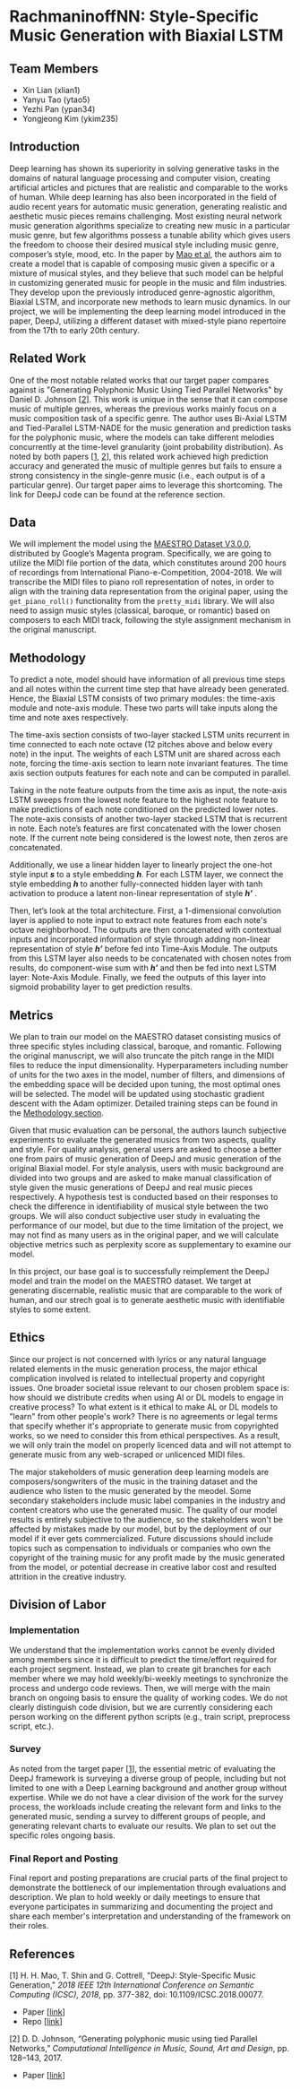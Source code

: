 # RachmaninoffNN: Style-Specific Music Generation with Biaxial LSTM

## Team Members
* Xin Lian (xlian1)
* Yanyu Tao (ytao5)
* Yezhi Pan (ypan34)
* Yongjeong Kim (ykim235)

## Introduction

Deep learning has shown its superiority in solving generative tasks in the domains of natural language processing and computer vision, creating artificial articles and pictures that are realistic and comparable to the works of human. While deep learning has also been incorporated in the field of audio recent years for automatic music generation, generating realistic and aesthetic music pieces remains challenging. Most existing neural network music generation algorithms specialize to creating new music in a particular music genre, but few algorithms possess a tunable ability which gives users the freedom to choose their desired musical style including music genre, composer’s style, mood, etc. In the paper by [Mao et al](https://arxiv.org/abs/1801.00887), the authors aim to create a model that is capable of composing music given a specific or a mixture of musical styles, and they believe that such model can be helpful in customizing generated music for people in the music and film industries. They develop upon the previously introduced genre-agnostic algorithm, Biaxial LSTM, and incorporate new methods to learn music dynamics. In our project, we will be implementing the deep learning model introduced in the paper, DeepJ, utilizing a different dataset with mixed-style piano repertoire from the 17th to early 20th century.  

## Related Work
One of the most notable related works that our target paper compares against is "Generating Polyphonic Music Using Tied Parallel Networks" by Daniel D. Johnson [[2][related_work_1]]. This work is unique in the sense that it can compose music of multiple genres, whereas the previous works mainly focus on a music composition task of a specific genre. The author uses Bi-Axial LSTM and Tied-Parallel LSTM-NADE for the music generation and prediction tasks for the polyphonic music, where the models can take different melodies concurrently at the time-level granularity (joint probability distribution). As noted by both papers [[1][target], [2][related_work_1]], this related work achieved high prediction accuracy and generated the music of multiple genres but fails to ensure a strong consistency in the single-genre music (i.e., each output is of a particular genre). Our target paper aims to leverage this shortcoming. The link for DeepJ code can be found at the reference section.

## Data

We will implement the model using the [MAESTRO Dataset V3.0.0](https://magenta.tensorflow.org/datasets/maestro#download), distributed by Google’s Magenta program. Specifically, we are going to utilize the MIDI file portion of the data, which constitutes around 200 hours of recordings from International Piano-e-Competition, 2004-2018. We will transcribe the MIDI files to piano roll representation of notes, in order to align with the training data representation from the original paper, using the `get_piano_roll()` functionality from the `pretty_midi` library. We will also need to assign music styles (classical, baroque, or romantic) based on composers to each MIDI track, following the style assignment mechanism in the original manuscript.

## Methodology

To predict a note, model should have information of all previous time steps and all notes within the current time step that have already been generated. Hence, the Biaxial LSTM consists of two primary modules: the time-axis module and note-axis module. These two parts will take inputs along the time and note axes respectively.

The time-axis section consists of two-layer stacked LSTM units recurrent in time connected to each note octave (12 pitches above and below every note) in the input. The weights of each LSTM unit are shared across each note, forcing the time-axis section to learn note invariant features. The time axis section outputs features for each note and can be computed in parallel.

Taking in the note feature outputs from the time axis as input, the note-axis LSTM sweeps from the lowest note feature to the highest note feature to make predictions of each note conditioned on the predicted lower notes. The note-axis consists of another two-layer stacked LSTM that is recurrent in note. Each note’s features are first concatenated with the
lower chosen note. If the current note being considered is the lowest note, then zeros are concatenated.

Additionally, we use a linear hidden layer to linearly project the one-hot style input ***s*** to a style embedding ***h***. For each LSTM layer, we connect the style embedding ***h*** to another fully-connected hidden layer with tanh activation to produce a latent non-linear representation of style ***h’*** .

Then, let’s look at the total architecture. First, a 1-dimensional convolution layer is applied to note input to extract note features from each note's octave neighborhood. The outputs are then concatenated with contextual inputs and incorporated information of style through adding non-linear representation of style ***h’*** before fed into Time-Axis Module. The outputs from this LSTM layer also needs to be concatenated with chosen notes from results, do component-wise sum with ***h’*** and then be fed into next LSTM layer: Note-Axis Module. Finally, we feed the outputs of this layer into sigmoid probability layer to get prediction results.

## Metrics

We plan to train our model on the MAESTRO dataset consisting musics of three specific styles including classical, baroque, and romantic. Following the original manuscript, we will also truncate the pitch range in the MIDI files to reduce the input dimensionality. Hyperparameters including number of units for the two axes in the model, number of filters, and dimensions of the embedding space will be decided upon tuning, the most optimal ones will be selected. The model will be updated using stochastic gradient descent with the Adam optimizer. Detailed training steps can be found in the [Methodology section](#methodology). 

Given that music evaluation can be personal, the authors launch subjective experiments to evaluate the generated musics from two aspects, quality and style. For quality analysis, general users are asked to choose a better one from pairs of music generation of DeepJ and music generation of the original Biaxial model. For style analysis, users with music background are divided into two groups and are asked to make manual classification of style given the music generations of DeepJ and real music pieces respectively. A hypothesis test is conducted based on their responses to check the difference in identifiability of musical style between the two groups. We will also conduct subjective user study in evaluating the performance of our model, but due to the time limitation of the project, we may not find as many users as in the original paper, and we will calculate objective metrics such as perplexity score as supplementary to examine our model. 

In this project, our base goal is to successfully reimplement the DeepJ model and train the model on the MAESTRO dataset. We target at generating discernable, realistic music that are comparable to the work of human, and our strech goal is to generate aesthetic music with identifiable styles to some extent. 

## Ethics

Since our project is not concerned with lyrics or any natural language related elements in the music generation process, the major ethical complication involved is related to intellectual property and copyright issues. One broader societal issue relevant to our chosen problem space is: how should we distribute credits when using AI or DL models to engage in creative process? To what extent is it ethical to make AL or DL models to "learn" from other people's work? There is no agreements or legal terms that specify whether it's appropriate to generate music from copyrighted works, so we need to consider this from ethical perspectives. As a result, we will only train the model on properly licenced data and will not attempt to generate music from any web-scraped or unlicenced MIDI files.

The major stakeholders of music generation deep learning models are composers/songwriters of the music in the training dataset and the audience who listen to the music generated by the meodel. Some secondary stakeholders include music label companies in the industry and content creators who use the generated music. The quality of our model results is entirely subjective to the audience, so the stakeholders won't be affected by mistakes made by our model, but by the deployment of our model if it ever gets commercialized. Future discussions should include topics such as compensation to individuals or companies who own the copyright of the training music for any profit made by the music generated from the model, or potential decrease in creative labor cost and resulted attrition in the creative industry.

## Division of Labor

### Implementation
We understand that the implementation works cannot be evenly divided among members since it is difficult to predict the time/effort required for each project segment. Instead, we plan to create git branches for each member where we may hold weekly/bi-weekly meetings to synchronize the process and undergo code reviews. Then, we will merge with the main branch on ongoing basis to ensure the quality of working codes. We do not clearly distinguish code division, but we are currently considering each person working on the different python scripts (e.g., train script, preprocess script, etc.).

### Survey
As noted from the target paper [[1][target]], the essential metric of evaluating the DeepJ framework is surveying a diverse group of people, including but not limited to one with a Deep Learning background and another group without expertise. While we do not have a clear division of the work for the survey process, the workloads include creating the relevant form and links to the generated music, sending a survey to different groups of people, and generating relevant charts to evaluate our results. We plan to set out the specific roles ongoing basis.

### Final Report and Posting
Final report and posting preparations are crucial parts of the final project to demonstrate the bottleneck of our implementation through evaluations and description. We plan to hold weekly or daily meetings to ensure that everyone participates in summarizing and documenting the project and share each member's interpretation and understanding of the framework on their roles.

## References
[1] H. H. Mao, T. Shin and G. Cottrell, "DeepJ: Style-Specific Music Generation," *2018 IEEE 12th International Conference on Semantic Computing (ICSC), 2018*, pp. 377-382, doi: 10.1109/ICSC.2018.00077.  
* Paper [[link][target]]  
* Repo [[link][target_code]]  

[2] D. D. Johnson, “Generating polyphonic music using tied Parallel Networks,” *Computational Intelligence in Music, Sound, Art and Design*, pp. 128–143, 2017.
* Paper [[link][related_work_1]]  



[target]: https://ieeexplore.ieee.org/document/8334500
[target_code]: https://github.com/calclavia/DeepJ
[related_work_1]: https://link.springer.com/chapter/10.1007/978-3-319-55750-2_9
